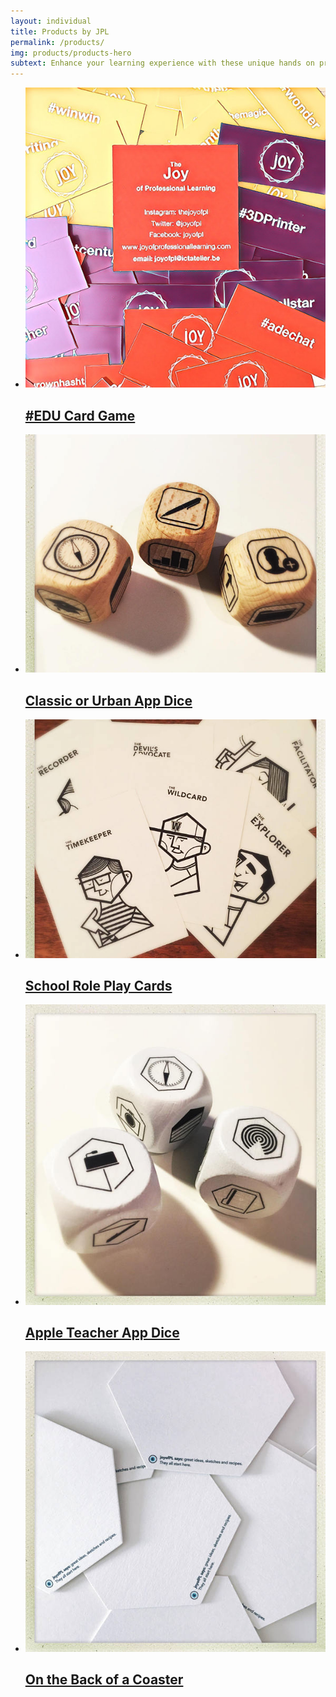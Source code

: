 ```yaml
---
layout: individual
title: Products by JPL
permalink: /products/
img: products/products-hero
subtext: Enhance your learning experience with these unique hands on products and activities that activate wonder and play.
---
```



<section id="portfolio-work">
    <div class="container">
        <div class="row">
          <div class="col-sm-12">
            <div class="block">
              <div class="portfolio-contant">
                <ul id="portfolio-contant-active">
                    <li class="mix">
                      <a href="/products/card-game/">
                        <img src="/img/products/card-game.jpg/" alt="" />
                        <div class="overly">
                          <div class="position-center">
                            <h2>#EDU Card Game</h2>
                          </div>
                        </div>
                      </a>
                    </li>
                    <li class="mix">
                    <a href="/products/classic-app-dice/">
                      <img src="/img/products/classic-app-dice.jpg/" alt="" />
                      <div class="overly">
                        <div class="position-center">
                          <h2>Classic or Urban App Dice</h2>
                        </div>
                      </div>
                    </a>
                  </li>
                  <li class="mix">
                    <a href="/products/school-role-play-cards/">
                      <img src="/img/products/school-role-play-cards.jpg" alt="Johan Andersson" />
                      <div class="overly">
                        <div class="position-center">
                          <h2>School Role Play Cards</h2>
                        </div>
                      </div>
                    </a>
                  </li>
                  <li class="mix">
                    <a href="/products/teacher-app-dice/">
                      <img src="/img/products/teacher-app-dice.jpg" alt="Cheryl Davis" />
                      <div class="overly">
                        <div class="position-center">
                          <h2>Apple Teacher App Dice</h2>
                        </div>
                      </div>
                    </a>
                  </li>
                  <li class="mix">
                    <a href="/products/coaster/">
                      <img src="/img/products/coaster.jpg" alt="Camilla Gagliolo" />
                      <div class="overly">
                        <div class="position-center">
                          <h2>On the Back of a Coaster</h2>
                        </div>
                      </div>
                    </a>
                  </li>
                </ul>
              </div>
            </div>
          </div>
        </div>
    </div>
</section>
